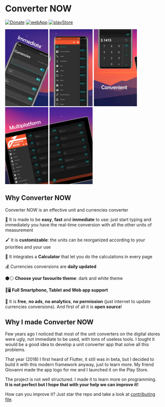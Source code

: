 # Converter NOW

[![Donate](https://img.shields.io/badge/Donate-PayPal-green.svg?style=flat-square)](https://www.paypal.me/DemApps)
[![webApp](https://img.shields.io/badge/Open-Web%20App-blue?style=flat-square)](https://ferraridamiano.github.io/ConverterNOW/#/)
[![playStore](https://img.shields.io/badge/Download-Play%20Store-red?style=flat-square)](https://play.google.com/store/apps/details?id=com.ferrarid.converterpro)

<img src="fastlane/metadata/android/en/images/phoneScreenshots/1.jpg" width="140"> <img src="fastlane/metadata/android/en/images/phoneScreenshots/2.jpg" width="140"> <img src="fastlane/metadata/android/en/images/phoneScreenshots/3.jpg" width="140"> <img src="fastlane/metadata/android/en/images/phoneScreenshots/4.jpg" width="140"> <img src="fastlane/metadata/android/en/images/phoneScreenshots/5.jpg" width="140">

## Why Converter NOW

Converter NOW is an effective unit and currencies converter

🚀 It is made to be **easy**, **fast** and **immediate** to use: just start typing and immediately you have the real-time conversion  with all the other units of measurement

🖌️ It is **customizable**: the units can be reorganized according to your priorities and your use

🔢 It integrates a **Calculator** that let you do the calculations in every page

💰 Currencies conversions are **daily updated**

⚫⚪ **Choose your favourite theme**: dark and white theme

📱🖥️ **Full Smartphone, Tablet and Web app support**

💯 It is **free**, **no ads**, **no analytics**, **no permission** (just internet to update currencies conversions). And first of all it is **open source**!

## Why I made Converter NOW

Few years ago I noticed that most of the unit converters on the digital stores were ugly, not immediate to be used, with tons of useless tools. I tought it would be a  good idea to develop a unit converter app that solve all this problems.

That year (2018) I first heard of Flutter, it still was in beta, but I decided to build it with this modern framework anyway, just to learn more. My friend Giovanni made the app logo for me and I launched it on the Play Store.

The project is not well structured. I made it to learn more on programming. **It is not perfect but I hope that with your help we can improve it!**

How can you improve it? Just star the repo and take a look at [contributing file](https://github.com/ferraridamiano/ConverterNOW/blob/master/CONTRIBUTING.md).
